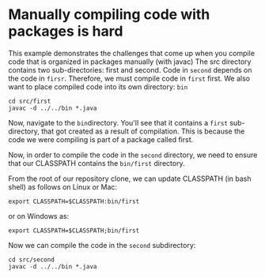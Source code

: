 # Manually compiling code with packages is hard
This example demonstrates the challenges that come up when you compile code that is organized in packages manually (with javac) 
The src directory contains two sub-directories: first and second. Code in <code>second</code> depends on the code in <code>firsr</code>. Therefore, we must compile code in <code>first</code> first. We also want to place compiled code into its own directory: <code>bin</code>

```
cd src/first
javac -d ../../bin *.java
```

Now, navigate to the <code>bin</code>directory. You'll see that it contains a <code>first</code> sub-directory, that got created as a result of compilation. This is because the code we were compiling is part of a package called first.

Now, in order to compile the code in the <code>second</code> directory, we need to ensure that our CLASSPATH contains the <code>bin/first</code> directory. 

From the root of our repository clone, we can update CLASSPATH (in bash shell) as follows on Linux or Mac: 
```
export CLASSPATH=$CLASSPATH:bin/first
```
or on Windows as:
```
export CLASSPATH=$CLASSPATH;bin/first
```

Now we can compile the code in the <code>second</code> subdirectory:
```
cd src/second
javac -d ../../bin *.java
```

